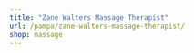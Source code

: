 ```yaml
---
title: "Zane Walters Massage Therapist"
url: /pampa/zane-walters-massage-therapist/
shop: massage
---
```

